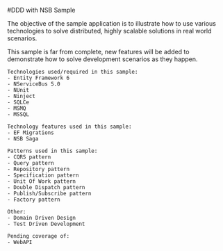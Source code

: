 #DDD with NSB Sample

The objective of the sample application is to illustrate how to use various technologies to solve distributed, highly scalable solutions in real world scenarios.

This sample is far from complete, new features will be added to demonstrate how to solve development scenarios as they happen.


    Technologies used/required in this sample:
    - Entity Framework 6
    - NServiceBus 5.0
    - NUnit
    - Ninject
    - SQLCe
    - MSMQ
    - MSSQL

    Technology features used in this sample:
    - EF Migrations
    - NSB Saga

    Patterns used in this sample:
    - CQRS pattern
    - Query pattern
    - Repository pattern
    - Specification pattern
    - Unit Of Work pattern
    - Double Dispatch pattern
    - Publish/Subscribe pattern
    - Factory pattern

    Other:
    - Domain Driven Design
    - Test Driven Development

    Pending coverage of:
    - WebAPI